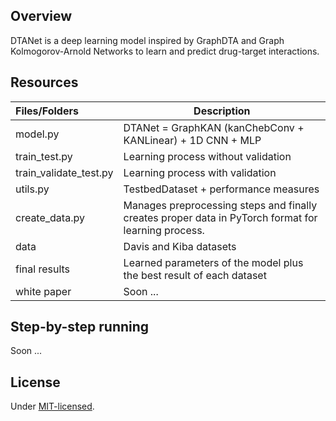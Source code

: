 ## Overview
DTANet is a deep learning model inspired by GraphDTA and Graph Kolmogorov-Arnold Networks
to learn and predict drug-target interactions.

## Resources
| Files/Folders            | Description                                                                                         |
| :----------------------- | --------------------------------------------------------------------------------------------------- |
| model.py                 | DTANet = GraphKAN (kanChebConv + KANLinear) + 1D CNN + MLP                                          |
| train_test.py            | Learning process without validation                                                                 |
| train_validate_test.py   | Learning process with validation                                                                    |
| utils.py                 | TestbedDataset + performance measures                                                               |
| create_data.py           | Manages preprocessing steps and finally creates proper data in PyTorch format for learning process. |
| data                     | Davis and Kiba datasets                                                                             |
| final results            | Learned parameters of the model plus the best result of each dataset                                |
| white paper              | Soon ...                                                                                             |

## Step-by-step running
Soon ...


## License
Under [MIT-licensed](./LICENSE).
